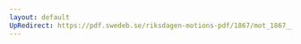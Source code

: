 ```yaml
---
layout: default
UpRedirect: https://pdf.swedeb.se/riksdagen-motions-pdf/1867/mot_1867__ak__00021/mot_1867__ak__00021_001.pdf
---
```

